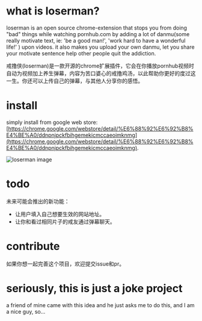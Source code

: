# what is loserman?

loserman is an open source chrome-extension that stops you from doing "bad" things while watching pornhub.com by adding a lot of danmu(some really motivate text, ie: 'be a good man!', 'work hard to have a wonderful life!' ) upon videos. it also makes you upload your own danmu, let you share your motivate sentence help other people quit the addiction.

戒撸侠(loserman)是一款开源的chrome扩展插件，它会在你播放pornhub视频时自动为视频加上养生弹幕，内容为苦口婆心的戒撸鸡汤，以此帮助你更好的度过这一生。你还可以上传自己的弹幕，与其他人分享你的感悟。

# install

simply install from google web store: [https://chrome.google.com/webstore/detail/%E6%88%92%E6%92%B8%E4%BE%A0/ddnpnjpckfbihgemekicmccaeoimknmg](https://chrome.google.com/webstore/detail/%E6%88%92%E6%92%B8%E4%BE%A0/ddnpnjpckfbihgemekicmccaeoimknmg).

![loserman image](background.jpg?raw=true "loserman image")

# todo

未来可能会推出的新功能：

- 让用户填入自己想要生效的网站地址。
- 让你和看过相同片子的戒友通过弹幕聊天。

# contribute

如果你想一起完善这个项目，欢迎提交issue和pr。

# seriously, this is just a joke project

a friend of mine came with this idea and he just asks me to do this, and I am a nice guy, so...
